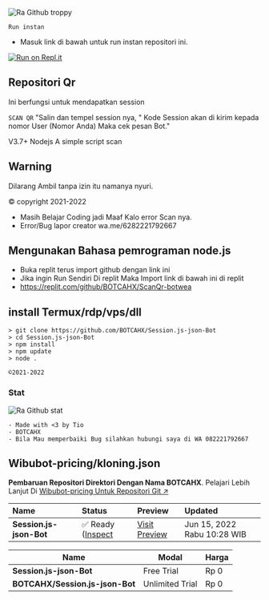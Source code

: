 ![Ra Github troppy](https://github-profile-trophy.vercel.app/?username=BOTCAHX&theme=monokai)


```Run instan```
- Masuk link di bawah untuk run instan repositori ini.

[![Run on Repl.it](https://repl.it/badge/github/quiec/whatsAlfa)](https://replit.com/@tioclkp02/ScanQr-botwea-10#.github/FUNDING.yml)

## Repositori Qr

 Ini berfungsi untuk mendapatkan session
 
`SCAN QR` "Salin dan tempel session nya,
" Kode Session akan di kirim kepada nomor User (Nomor Anda) Maka cek pesan Bot."

V3.7+ Nodejs
A simple script scan
## Warning

Dilarang Ambil tanpa izin itu namanya nyuri.

© copyright 2021-2022
- Masih Belajar Coding jadi Maaf Kalo error
Scan nya.
- Error/Bug lapor creator wa.me/6282221792667

## Mengunakan Bahasa pemrograman node.js
- Buka replit terus import github dengan link ini
- Jika ingin Run Sendiri Di replit Maka Import link di bawah ini di replit
- https://replit.com/github/BOTCAHX/ScanQr-botwea


## install Termux/rdp/vps/dll
```
> git clone https://github.com/BOTCAHX/Session.js-json-Bot
> cd Session.js-json-Bot
> npm install
> npm update
> node .
```

`©2021-2022`
### Stat
![Ra Github stat](https://github-readme-stats.vercel.app/api?username=BOTCAHX&theme=midnight-purple&show_icons=true) 

```
- Made with <3 by Tio
- BOTCAHX
- Bila Mau memperbaiki Bug silahkan hubungi saya di WA 082221792667
```

## Wibubot-pricing/kloning.json
**Pembaruan Repositori Direktori Dengan Nama BOTCAHX**. Pelajari Lebih Lanjut Di [Wibubot-pricing Untuk Repositori Git ↗︎](https://wibustore.vercel.app)

| Name | Status | Preview | Updated |
| :--- | :----- | :------ | :------ |
| **Session.js-json-Bot** | ✅ Ready ([Inspect](https://github.com/BOTCAHX/Session.js-json-Bot) | [Visit Preview](https://github.com/BOTCAHX/Session.js-json-Bot) | Jun 15, 2022 Rabu 10:28 WIB |

| Name | Modal | Harga |
|-----------|------------|-----------|
| **Session.js-json-Bot** | Free Trial | Rp 0 |
| **BOTCAHX/Session.js-json-Bot** | Unlimited Trial | Rp 0 |
